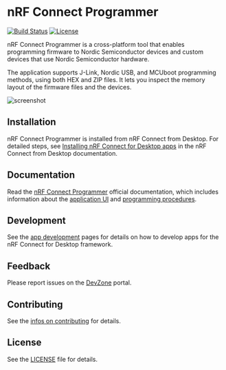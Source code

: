 # nRF Connect Programmer

[![Build Status](https://dev.azure.com/NordicSemiconductor/Wayland/_apis/build/status/NordicSemiconductor.pc-nrfconnect-programmer?branchName=main)](https://dev.azure.com/NordicSemiconductor/Wayland/_build/latest?definitionId=4&branchName=main)
[![License](https://img.shields.io/badge/license-Modified%20BSD%20License-blue.svg)](LICENSE)

nRF Connect Programmer is a cross-platform tool that enables programming
firmware to Nordic Semiconductor devices and custom devices that use Nordic
Semiconductor hardware.

The application supports J-Link, Nordic USB, and MCUboot programming methods,
using both HEX and ZIP files. It lets you inspect the memory layout of the
firmware files and the devices.

![screenshot](resources/screenshot.gif)

## Installation

nRF Connect Programmer is installed from nRF Connect from Desktop. For detailed
steps, see
[Installing nRF Connect for Desktop apps](https://docs.nordicsemi.com/bundle/nrf-connect-desktop/page/installing_apps.html)
in the nRF Connect from Desktop documentation.

## Documentation

Read the
[nRF Connect Programmer](https://docs.nordicsemi.com/bundle/nrf-connect-programmer/page/index.html)
official documentation, which includes information about the
[application UI](https://docs.nordicsemi.com/bundle/nrf-connect-programmer/page/overview.html)
and
[programming procedures](https://docs.nordicsemi.com/bundle/nrf-connect-programmer/page/programming_dk.html).

## Development

See the
[app development](https://nordicsemiconductor.github.io/pc-nrfconnect-docs/)
pages for details on how to develop apps for the nRF Connect for Desktop
framework.

## Feedback

Please report issues on the [DevZone](https://devzone.nordicsemi.com) portal.

## Contributing

See the
[infos on contributing](https://nordicsemiconductor.github.io/pc-nrfconnect-docs/contributing)
for details.

## License

See the [LICENSE](LICENSE) file for details.
